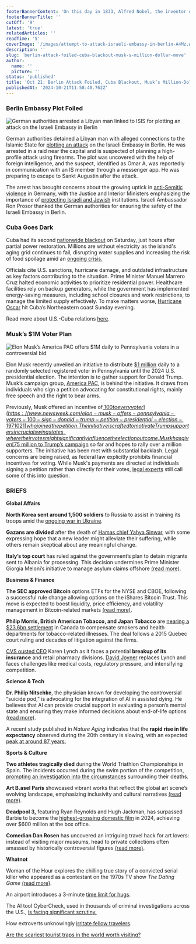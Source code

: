 ```yaml
---
footerBannerContent: 'On this day in 1833, Alfred Nobel, the inventor of dynamite and founder of the Nobel Prizes, was born in Stockholm.'
footerBannerTitle: ''
cutOff: '9'
latest: 'true'
relatedArticles: ''
readTime: '5'
coverImage: '/images/attempt-to-attack-israeli-embassy-in-berlin-A4Mz.webp'
description: ''
slug: 'berlin-attack-foiled-cuba-blackout-musk-s-million-dollar-move'
author:
  name: ''
  picture: ''
status: 'published'
title: 'Oct 21: Berlin Attack Foiled, Cuba Blackout, Musk’s Million-Dollar Move'
publishedAt: '2024-10-21T11:58:40.762Z'
---
```


### Berlin Embassy Plot Foiled

![German authorities arrested a Libyan man linked to ISIS for plotting an attack on the Israeli Embassy in Berlin](/images/attempt-to-attack-israeli-embassy-in-berlin-IyMz.webp)

German authorities detained a Libyan man with alleged connections to the Islamic State for [plotting an attack](https://www.dw.com/en/germany-police-arrest-man-over-israeli-embassy-attack-plot/a-70544628) on the Israeli Embassy in Berlin. He was arrested in a raid near the capital and is suspected of planning a high-profile attack using firearms. The plot was uncovered with the help of foreign intelligence, and the suspect, identified as Omar A, was reportedly in communication with an IS member through a messenger app. He was preparing to escape to Sankt Augustin after the attack.

The arrest has brought concerns about the growing uptick in [anti-Semitic violence](https://www.politico.eu/article/sharp-rise-in-antisemitic-incidents-recorded-in-germany-october-7/) in Germany, with the Justice and Interior Ministers emphasizing the importance of [protecting Israeli and Jewish](https://www.bmi.bund.de/SharedDocs/schwerpunkte/EN/gegen-antisemitismus-en/gg-as-artikel-en.html) institutions. Israeli Ambassador Ron Prosor thanked the German authorities for ensuring the safety of the Israeli Embassy in Berlin.

### Cuba Goes Dark

Cuba had its second [nationwide blackout](https://edition.cnn.com/2024/10/19/americas/cuba-second-nationwide-blackout-intl/index.html) on Saturday, just hours after partial power restoration. Millions are without electricity as the island's aging grid continues to fail, disrupting water supplies and increasing the risk of food spoilage amid an [ongoing crisis.](https://www.npr.org/2024/10/19/nx-s1-5158380/cuba-power-outage-electricity-embargo)

Officials cite U.S. sanctions, hurricane damage, and outdated infrastructure as key factors contributing to the situation. Prime Minister Manuel Marrero Cruz halted economic activities to prioritize residential power. Healthcare facilities rely on backup generators, while the government has implemented energy-saving measures, including school closures and work restrictions, to manage the limited supply effectively. To make matters worse, [Hurricane Oscar](https://www.nbcnews.com/weather/hurricanes/hurricane-oscar-forms-bahamas-rcna176239) hit Cuba’s Northeastern coast Sunday evening.

Read more about U.S.-Cuba relations [here](https://www.cfr.org/backgrounder/us-cuba-relations).

### Musk’s $1M Voter Plan

![Elon Musk’s America PAC offers $1M daily to Pennsylvania voters in a controversial bid](/images/musk-plans-to-give-1m-daily-to-pennsylvania-voters-QyNz.webp)

Elon Musk recently unveiled an initiative to distribute [$1 million](https://www.dw.com/en/elon-musk-offers-1m-daily-prize-to-voters-who-sign-petition/a-70546787) daily to a randomly selected registered voter in Pennsylvania until the 2024 U.S. presidential election. The intention is to gather support for Donald Trump. Musk’s campaign group, [America PAC](https://www.factcheck.org/2024/09/america-pac/), is behind the initiative. It draws from individuals who sign a petition advocating for constitutional rights, mainly free speech and the right to bear arms.

Previously, Musk offered an incentive of[ $100 to every voter](https://www.newsweek.com/elon-musk-offers-pennsylvania-voters-100-sign-donald-trump-petition-presidential-election-1971021) who joined the petition. The initiative is crafted to motivate Trump supporters in crucial swing states, where their votes might significantly influence the election outcome. Musk has given [$75 million to Trump’s campaign](https://www.npr.org/2024/10/16/g-s1-28591/elon-musk-donald-trump-america-pac-fec) so far and hopes to rally over a million supporters. The initiative has been met with substantial backlash. Legal concerns are being raised, as federal law explicitly prohibits financial incentives for voting. While Musk's payments are directed at individuals signing a petition rather than directly for their votes, [legal experts](https://www.aljazeera.com/news/2024/10/20/us-election-legal-experts-question-elon-musks-planned-cash-giveaways) still call some of this into question.

### BRIEFS

**Global Affairs**

**North Korea sent around 1,500 soldiers** to Russia to assist in training its troops amid the [ongoing war in Ukraine](https://edition.cnn.com/2024/10/19/asia/north-korea-ukraine-russia-troops-uniform-intl/index.html).

**Gazans are divided** after the death of [Hamas chief Yahya Sinwar](https://www.haaretz.com/israel-news/2024-10-20/ty-article/.premium/gazans-divided-after-hamas-chief-sinwars-death-hoping-for-leader-to-end-suffering/00000192-a63f-d017-abb6-e6ff2d2d0000), with some expressing hope that a new leader might alleviate their suffering, while others remain skeptical about any meaningful change.

**Italy’s top court** has ruled against the government’s plan to detain migrants sent to Albania for processing. This decision undermines Prime Minister Giorgia Meloni’s initiative to manage asylum claims offshore [(read more)](https://www.france24.com/en/live-news/20241018-italy-judges-reject-first-migrant-detentions-in-albania).

**Business & Finance**

**The SEC approved Bitcoin** options ETFs for the NYSE and CBOE, following a successful rule change allowing options on the iShares Bitcoin Trust. This move is expected to boost liquidity, price efficiency, and volatility management in Bitcoin-related markets [(read more)](https://cryptonews.com/news/bitcoin-price-forecast-sec-approves-nyse-cboe-bitcoin-options-etfs-is-70k-next/%5C).

**Philip Morris, British American Tobacco, and Japan Tobacco** are [nearing a $23.6bn settlement](https://www.bbc.com/news/articles/cvgx74ldnweo) in Canada to compensate smokers and health departments for tobacco-related illnesses. The deal follows a 2015 Quebec court ruling and decades of litigation against the firms.

[CVS ousted CEO](https://www.axios.com/2024/10/01/cvs-health-breakup-caremark-aetna) Karen Lynch as it faces a potential **breakup of its insurance** and retail pharmacy divisions. [David Joyner](https://www.cvshealth.com/about/leadership/david-joyner.html) replaces Lynch and faces challenges like medical costs, regulatory pressure, and intensifying competition.

**Science & Tech**

**Dr. Philip Nitschke**, the physician known for developing the controversial “suicide pod,” is advocating for the integration of AI in assisted dying. He believes that AI can provide crucial support in evaluating a person’s mental state and ensuring they make informed decisions about end-of-life options [(read more)](https://www.wired.com/story/the-doctor-behind-the-suicide-pod-wants-ai-to-assist-at-the-end-of-life/).

A recent study published in *Nature Aging* indicates that the **rapid rise in life expectancy** observed during the 20th century is slowing, with an expected [peak at around 87 years.](https://www.aljazeera.com/news/2024/10/14/check_is-the-significant-rise-in-life-expectancy-finally-slowing-down-why)

**Sports & Culture**

**Two athletes tragically died** during the World Triathlon Championships in Spain. The incidents occurred during the swim portion of the competition, [prompting an investigation into the circumstances](https://www.surinenglish.com/sport/two-athletes-die-while-competing-world-triathlon-20241017214308-nt.html) surrounding their deaths.

**Art B.asel Paris** showcased vibrant works that reflect the global art scene’s evolving landscape, emphasizing inclusivity and cultural narratives [(read more)](https://www.vanityfair.com/style/story/art-basel-paris-true-colors).

**Deadpool 3,** featuring Ryan Reynolds and Hugh Jackman, has surpassed Barbie to become the [highest-grossing domestic film](https://variety.com/2024/film/box-office/deadpool-wolverine-surpasses-barbie-domestic-box-office-history-1236183713) in 2024, achieving over $600 million at the box office.

**Comedian Dan Rosen** has uncovered an intriguing travel hack for art lovers: instead of visiting major museums, head to private collections often amassed by historically controversial figures [(read more)](https://www.thrillist.com/travel/nation/private-art-collections-travel-hack).

**Whatnot**

Woman of the Hour explores the chilling true story of a convicted serial killer who appeared as a contestant on the 1970s TV show *The Dating Game* [(read more)](https://variety.com/2024/film/news/true-story-woman-of-the-hour-dating-game-serial-killer-anna-kendrick-1236178905/).

An airport introduces a 3-minute [time limit for hugs](https://edition.cnn.com/2024/10/19/travel/airport-introduces-time-limit-on-hugs/index.html).

The AI tool CyberCheck, used in thousands of criminal investigations across the U.S., [is facing significant scrutiny.](https://www.wired.com/story/cybercheck-crime-reports-prosecutions/)

How extroverts unknowingly [irritate fellow travelers](https://www.cnbc.com/2024/10/09/she-wont-stop-talking-how-extroverts-irritate-fellow-travelers-.html#:~:text=This%20can%20manifest%20in%20everything,feeling%20that%20they%20should%20join.).

[Are the scariest tourist traps in the world worth visiting?](https://www.thrillist.com/news/nation/scary-tourist-traps-international-vibe-check)